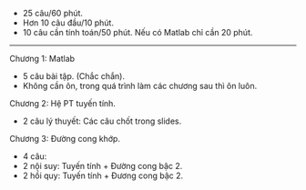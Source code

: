 - 25 câu/60 phút.
- Hơn 10 câu đầu/10 phút.
- 10 câu cần tính toán/50 phút. Nếu có Matlab chỉ cần 20 phút.

-----
Chương 1: Matlab
- 5 câu bài tập. (Chắc chắn).
- Không cần ôn, trong quá trình làm các chương sau thì ôn luôn.

Chương 2: Hệ PT tuyến tính.
- 2 câu lý thuyết: Các câu chốt trong slides. 

Chương 3: Đường cong khớp.
- 4 câu: 
 - 2 nội suy: Tuyến tính + Đường cong bậc 2.
 - 2 hồi quy: Tuyến tính + Đương cong bậc 2.